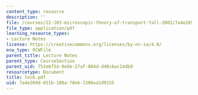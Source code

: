 ```yaml
---
content_type: resource
description: ''
file: /courses/22-103-microscopic-theory-of-transport-fall-2003/7a4e269d651b188a78eb1306ea1d9155_lec6.pdf
file_type: application/pdf
learning_resource_types:
- Lecture Notes
license: https://creativecommons.org/licenses/by-nc-sa/4.0/
ocw_type: OCWFile
parent_title: Lecture Notes
parent_type: CourseSection
parent_uid: 752e6f54-9ebb-27af-884d-d40c6ac14db9
resourcetype: Document
title: lec6.pdf
uid: 7a4e269d-651b-188a-78eb-1306ea1d9155
---
```

